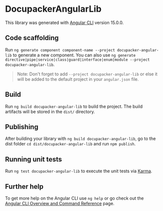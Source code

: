 # DocupackerAngularLib

This library was generated with [Angular CLI](https://github.com/angular/angular-cli) version 15.0.0.

## Code scaffolding

Run `ng generate component component-name --project docupacker-angular-lib` to generate a new component. You can also use `ng generate directive|pipe|service|class|guard|interface|enum|module --project docupacker-angular-lib`.
> Note: Don't forget to add `--project docupacker-angular-lib` or else it will be added to the default project in your `angular.json` file. 

## Build

Run `ng build docupacker-angular-lib` to build the project. The build artifacts will be stored in the `dist/` directory.

## Publishing

After building your library with `ng build docupacker-angular-lib`, go to the dist folder `cd dist/docupacker-angular-lib` and run `npm publish`.

## Running unit tests

Run `ng test docupacker-angular-lib` to execute the unit tests via [Karma](https://karma-runner.github.io).

## Further help

To get more help on the Angular CLI use `ng help` or go check out the [Angular CLI Overview and Command Reference](https://angular.io/cli) page.
